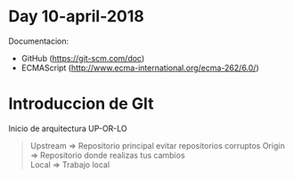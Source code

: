 # Day 10-april-2018
Documentacion: 
- GitHub (https://git-scm.com/doc) 
- ECMAScript (http://www.ecma-international.org/ecma-262/6.0/)

# Introduccion de GIt
Inicio de arquitectura UP-OR-LO
> Upstream => Repositorio principal evitar repositorios corruptos 
> Origin => Repositorio donde realizas tus cambios  
> Local => Trabajo local 